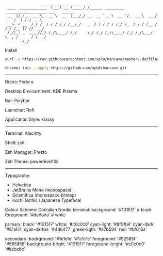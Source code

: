 ```
                ______ ________________                                                  
 ____  ____________  /___( __ )_____/_/______ _________ ___________________ ___   ______ 
 __  |/_/__  __ \_  __ \  __  |___/_/ __  __ `__ \  __ `/_  __ \  ___/  __ `/_ | / /  _ \
 __>  < __  /_/ /  / / / /_/ /__/_/   _  / / / / / /_/ /_  / / / /__ / /_/ /__ |/ //  __/
 /_/|_| _  .___//_/ /_/\____/ /_/     /_/ /_/ /_/\__,_/ /_/ /_/\___/ \__,_/ _____/ \___/ 
        /_/                                                                               
```

Install
```bash
curl -s https://raw.githubusercontent.com/xph8/mancave/master/.dotfiles/install.sh | sudo bash
```

```bash
chezmoi init --apply https://github.com/xph8/mancave.git
```

* * *

Distro: Fedora

Desktop Enviournment: KDE Plasma

Bar: Polybar

Launcher: Rofi

Application Style: Klassy

* * *

Terminal: Alacritty

Shell: zsh

Zsh Manager: Prezto

Zsh Theme: powerlevel10k

* * *

Typography:
- Helvetica
- JetBrains Mono (monospace)
- Scientifica (monospace bitmap)
- Kochi Gothic (Japanese Typeface)

Colour Scheme: Dantalian Nordic
terminal:
  background: '#131517'  # black
  foreground: '#dadada'  # white

primary:
  black:       '#131517'
  white:       '#c0c0c0'
  cyan-light:  '#8f9fb4'
  cyan-dark:   '#81a1c1'
  cyan-darker: '#4d6477'
  green-light: '#a7b594'
  red:         '#bf616a'

secondary:
  background:        '#1e1e1e' '#1c1c1c'
  foreground:        '#52565f' '#585858'
  background-bright: '#131517'
  foreground-bright: '#c0c0c0' '#bcbcbc'
